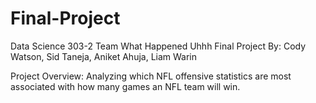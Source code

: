 # Final-Project
Data Science 303-2 Team What Happened Uhhh Final Project 
By: Cody Watson, Sid Taneja, Aniket Ahuja, Liam Warin

Project Overview: Analyzing which NFL offensive statistics are most associated with how many games an NFL team will win.
